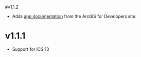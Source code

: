 #v1.1.2

* Adds [app documentation](/docs/index.md) from the ArcGIS for Developers site.

# v1.1.1

* Support for iOS 13
